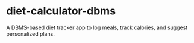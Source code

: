 # diet-calculator-dbms
A DBMS-based diet tracker app to log meals, track calories, and suggest personalized plans.
